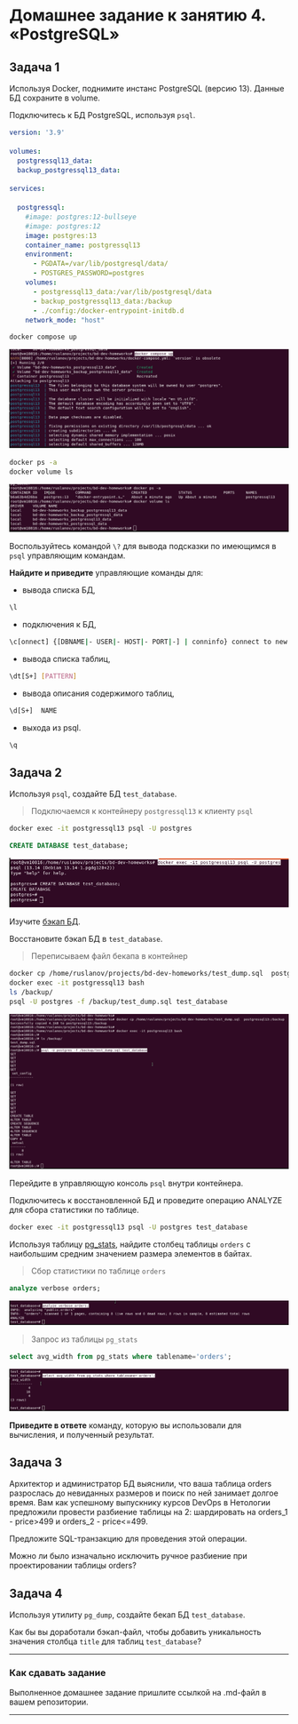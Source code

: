 # Домашнее задание к занятию 4. «PostgreSQL»

## Задача 1

Используя Docker, поднимите инстанс PostgreSQL (версию 13). Данные БД сохраните в volume.

Подключитесь к БД PostgreSQL, используя `psql`.

```yaml
version: '3.9'

volumes:
  postgressql13_data:
  backup_postgressql13_data:

services:

  postgressql:
    #image: postgres:12-bullseye 
    #image: postgres:12
    image: postgres:13
    container_name: postgressql13
    environment:
      - PGDATA=/var/lib/postgresql/data/
      - POSTGRES_PASSWORD=postgres
    volumes:
      - postgressql13_data:/var/lib/postgresql/data
      - backup_postgressql13_data:/backup
      - ./config:/docker-entrypoint-initdb.d
    network_mode: "host"
```

```bash
docker compose up
```

![Создание контейнера postgressql13](img/hw-db-04-001.png)

```bash
docker ps -a
docker volume ls
```

![Проверка контейнера postgressql13](img/hw-db-04-002.png)

Воспользуйтесь командой `\?` для вывода подсказки по имеющимся в `psql` управляющим командам.

**Найдите и приведите** управляющие команды для:

- вывода списка БД,

```bash
\l
```

- подключения к БД,

```bash
\c[onnect] {[DBNAME|- USER|- HOST|- PORT|-] | conninfo} connect to new database (currently "postgres")
```

- вывода списка таблиц,

```bash
\dt[S+] [PATTERN]
```

- вывода описания содержимого таблиц,

```bash
\d[S+]  NAME
```

- выхода из psql.

```bash
\q
```

## Задача 2

Используя `psql`, создайте БД `test_database`.

> Подключаемся к контейнеру `postgressql13` к клиенту `psql`

```bash
docker exec -it postgressql13 psql -U postgres
```

```sql
CREATE DATABASE test_database;
```
![Подключаемся postgressql13 к клиенту psql и создаем БД test_database](img/hw-db-04-003.png)

Изучите [бэкап БД](https://github.com/netology-code/virt-homeworks/tree/virt-11/06-db-04-postgresql/test_data).

Восстановите бэкап БД в `test_database`.

> Переписываем файл бекапа в контейнер

```bash
docker cp /home/ruslanov/projects/bd-dev-homeworks/test_dump.sql  postgressql13:/backup
docker exec -it postgressql13 bash
ls /backup/
psql -U postgres -f /backup/test_dump.sql test_database
```

![Переписываем файл test_dump.sql в контейнер и делаем восстановление](img/hw-db-04-004.png)

Перейдите в управляющую консоль `psql` внутри контейнера.

Подключитесь к восстановленной БД и проведите операцию ANALYZE для сбора статистики по таблице.

```bash
docker exec -it postgressql13 psql -U postgres test_database
```

Используя таблицу [pg_stats](https://postgrespro.ru/docs/postgresql/12/view-pg-stats), найдите столбец таблицы `orders` 
с наибольшим средним значением размера элементов в байтах.

> Сбор статистики по таблице `orders`

```sql
analyze verbose orders;
```

![Сбор статистики по таблице orders jоператор analyze](img/hw-db-04-005.png)

> Запрос из таблицы `pg_stats`

```sql
select avg_width from pg_stats where tablename='orders';
```

![Запрос из таблицы pg_stats](img/hw-db-04-006.png)

**Приведите в ответе** команду, которую вы использовали для вычисления, и полученный результат.

## Задача 3

Архитектор и администратор БД выяснили, что ваша таблица orders разрослась до невиданных размеров и
поиск по ней занимает долгое время. Вам как успешному выпускнику курсов DevOps в Нетологии предложили
провести разбиение таблицы на 2: шардировать на orders_1 - price>499 и orders_2 - price<=499.

Предложите SQL-транзакцию для проведения этой операции.

Можно ли было изначально исключить ручное разбиение при проектировании таблицы orders?

## Задача 4

Используя утилиту `pg_dump`, создайте бекап БД `test_database`.

Как бы вы доработали бэкап-файл, чтобы добавить уникальность значения столбца `title` для таблиц `test_database`?

---

### Как cдавать задание

Выполненное домашнее задание пришлите ссылкой на .md-файл в вашем репозитории.

---

